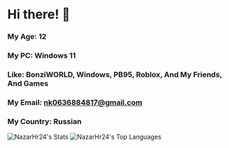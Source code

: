 # Hi there! 👋

### My Age: 12
### My PC: Windows 11
### Like: BonziWORLD, Windows, PB95, Roblox, And My Friends, And Games
### My Email: nk0636884817@gmail.com
### My Country: Russian

![NazarHr24's Stats](https://github-readme-stats.vercel.app/api?username=NazarHr24&theme=vue-dark&show_icons=true&hide_border=true&count_private=true) ![NazarHr24's Top Languages](https://github-readme-stats.vercel.app/api/top-langs/?username=NazarHr24&theme=vue-dark&show_icons=true&hide_border=true&layout=compact)
